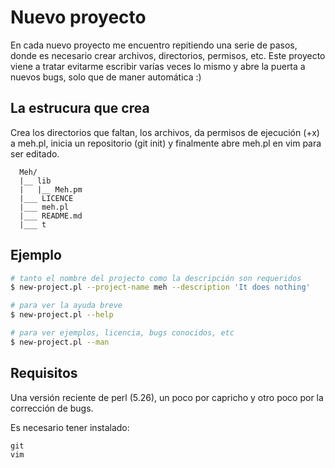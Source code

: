 # Nuevo proyecto

En cada nuevo proyecto me encuentro repitiendo una serie de pasos,
donde es necesario crear archivos, directorios, permisos, etc.
Este proyecto viene a tratar evitarme escribir varías veces lo mismo
y abre la puerta a nuevos bugs, solo que de maner automática :)

## La estrucura que crea

Crea los directorios que faltan, los archivos, da permisos de ejecución
(+x) a meh.pl, inicia un repositorio (git init) y finalmente abre meh.pl
en vim para ser editado.

~~~ 
  Meh/
  |__ lib
  |   |__ Meh.pm
  |___ LICENCE
  |___ meh.pl
  |___ README.md
  |___ t
~~~

## Ejemplo

~~~ sh
# tanto el nombre del projecto como la descripción son requeridos
$ new-project.pl --project-name meh --description 'It does nothing'

# para ver la ayuda breve
$ new-project.pl --help

# para ver ejemplos, licencia, bugs conocidos, etc
$ new-project.pl --man
~~~

## Requisitos

Una versión reciente de perl (5.26), un poco por capricho y otro poco por la
corrección de bugs.

Es necesario tener instalado:

~~~
git
vim
~~~
